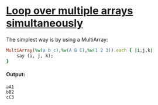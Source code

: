 [1]: http://rosettacode.org/wiki/Loop_over_multiple_arrays_simultaneously

# [Loop over multiple arrays simultaneously][1]

The simplest way is by using a MultiArray:

```ruby
MultiArray(%w(a b c),%w(A B C),%w(1 2 3)).each { |i,j,k|
    say (i, j, k);
}
```

#### Output:
```
aA1
bB2
cC3
```
